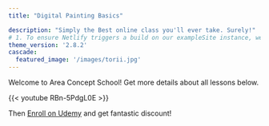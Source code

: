 ```yaml
---
title: "Digital Painting Basics"

description: "Simply the Best online class you'll ever take. Surely!"
# 1. To ensure Netlify triggers a build on our exampleSite instance, we need to change a file in the exampleSite directory.
theme_version: '2.8.2'
cascade:
  featured_image: '/images/torii.jpg'
---
```

Welcome to Area Concept School! 
Get more details about all lessons below.

{{< youtube RBn-5PdgL0E >}}

Then [Enroll on Udemy](https://www.udemy.com/course/digital-painting-basics-in-adobe-photoshop/?couponCode=MEGASALE2K)
and get fantastic discount!
